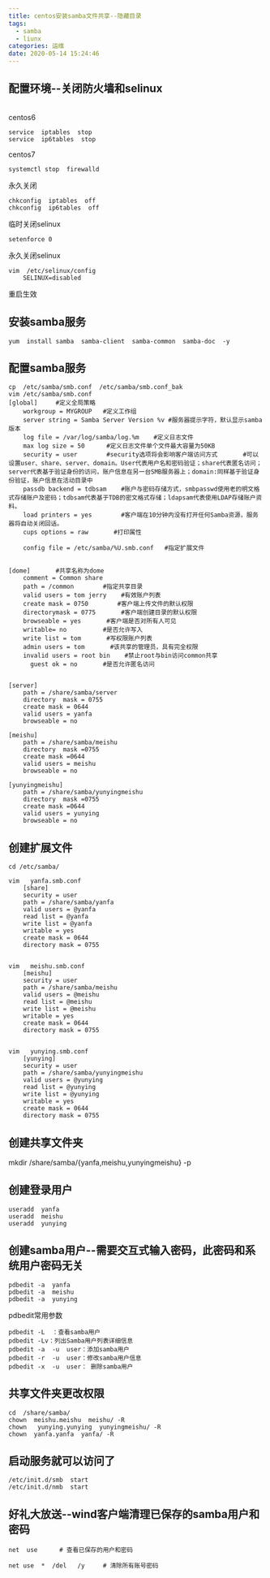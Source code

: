 ```yaml
---
title: centos安装samba文件共享--隐藏目录
tags:
  - samba
  - liunx
categories: 运维
date: 2020-05-14 15:24:46
---
```

## 配置环境--关闭防火墙和selinux
<br/>centos6<br/>
   
    service  iptables  stop
    service  ip6tables  stop

centos7

    systemctl stop  firewalld

永久关闭

    chkconfig  iptables  off   
    chkconfig  ip6tables  off   

临时关闭selinux

    setenforce 0

永久关闭selinux

    vim  /etc/selinux/config
        SELINUX=disabled

重启生效

## 安装samba服务

    yum  install samba  samba-client  samba-common  samba-doc  -y 

## 配置samba服务

    cp  /etc/samba/smb.conf  /etc/samba/smb.conf_bak
    vim /etc/samba/smb.conf
    [global]     #定义全局策略
        workgroup = MYGROUP   #定义工作组
        server string = Samba Server Version %v #服务器提示字符，默认显示samba版本
        log file = /var/log/samba/log.%m    #定义日志文件
        max log size = 50      #定义日志文件单个文件最大容量为50KB
        security = user        #security选项将会影响客户端访问方式       #可以设置user、share、server、domain。User代表用户名和密码验证；share代表匿名访问；server代表基于验证身份的访问，账户信息在另一台SMB服务器上；domain:同样基于验证身份验证，账户信息在活动目录中    
        passdb backend = tdbsam    #账户与密码存储方式，smbpasswd使用老的明文格式存储账户及密码；tdbsam代表基于TDB的密文格式存储；ldapsam代表使用LDAP存储账户资料。
        load printers = yes        #客户端在10分钟内没有打开任何Samba资源，服务器将自动关闭回话。
        cups options = raw       #打印属性

        config file = /etc/samba/%U.smb.conf   #指定扩展文件


    [dome]       #共享名称为dome
        comment = Common share
        path = /common        #指定共享目录
        valid users = tom jerry    #有效账户列表
        create mask = 0750        #客户端上传文件的默认权限
        directorymask = 0775       #客户端创建目录的默认权限 
        browseable = yes       #客户端是否对所有人可见    
        writable= no          #是否允许写入
        write list = tom       #写权限账户列表
        admin users = tom       #该共享的管理员，具有完全权限
        invalid users = root bin    #禁止root与bin访问common共享
          guest ok = no       #是否允许匿名访问
    
    
    [server]
        path = /share/samba/server
        directory  mask = 0755
        create mask = 0644
        valid users = yanfa
        browseable = no

    [meishu]
        path = /share/samba/meishu
        directory  mask =0755
        create mask =0644
        valid users = meishu
        browseable = no

    [yunyingmeishu]
        path = /share/samba/yunyingmeishu
        directory  mask =0755
        create mask =0644
        valid users = yunying
        browseable = no


## 创建扩展文件

    cd /etc/samba/

    vim   yanfa.smb.conf  
        [share]
        security = user
        path = /share/samba/yanfa
        valid users = @yanfa
        read list = @yanfa
        write list = @yanfa
        writable = yes
        create mask = 0644
        directory mask = 0755 


    vim   meishu.smb.conf   
        [meishu]
        security = user
        path = /share/samba/meishu
        valid users = @meishu
        read list = @meishu
        write list = @meishu
        writable = yes
        create mask = 0644
        directory mask = 0755


    vim   yunying.smb.conf 
        [yunying]
        security = user
        path = /share/samba/yunyingmeishu
        valid users = @yunying
        read list = @yunying
        write list = @yunying
        writable = yes
        create mask = 0644
        directory mask = 0755


## 创建共享文件夹

  mkdir /share/samba/{yanfa,meishu,yunyingmeishu}    -p


## 创建登录用户

    useradd  yanfa
    useradd  meishu
    useradd  yunying

## 创建samba用户--需要交互式输入密码，此密码和系统用户密码无关

    pdbedit -a  yanfa
    pdbedit -a  meishu
    pdbedit -a  yunying

pdbedit常用参数

    pdbedit -L  ：查看samba用户
    pdbedit -Lv：列出Samba用户列表详细信息
    pdbedit -a  -u  user：添加samba用户
    pdbedit -r  -u  user：修改samba用户信息
    pdbedit -x  -u  user： 删除samba用户
    
## 共享文件夹更改权限

    cd  /share/samba/
    chown  meishu.meishu  meishu/ -R
    chown   yunying.yunying  yunyingmeishu/ -R
    chown  yanfa.yanfa  yanfa/ -R

## 启动服务就可以访问了

    /etc/init.d/smb  start
    /etc/init.d/nmb  start


## 好礼大放送--wind客户端清理已保存的samba用户和密码

    net  use      # 查看已保存的用户和密码

    net use  *  /del   /y     # 清除所有账号密码